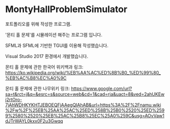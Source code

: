 # MontyHallProblemSimulator
포트폴리오를 위해 작성한 프로그램.

'몬티 홀 문제'를 시뮬레이션 해주는 프로그램 입니다.

SFML과 SFML에 기반한 TGUI를 이용해 작성했습니다.

Visual Studio 2017 환경에서 개발했습니다.

몬티 홀 문제에 관한 한국어 위키백과 링크: https://ko.wikipedia.org/wiki/%EB%AA%AC%ED%8B%B0_%ED%99%80_%EB%AC%B8%EC%A0%9C


몬티 홀 문제에 관한 나무위키 링크: https://www.google.com/url?sa=t&rct=j&q=&esrc=s&source=web&cd=1&cad=rja&uact=8&ved=2ahUKEwj2rtOro-7jAhWDHKYKHTJEBOEQFjAAegQIAhAB&url=https%3A%2F%2Fnamu.wiki%2Fw%2F%25EB%25AA%25AC%25ED%258B%25B0%2520%25ED%2599%2580%2520%25EB%25AC%25B8%25EC%25A0%259C&usg=AOvVaw1dJTrWAYL0kxx0F2u3Gwqq
